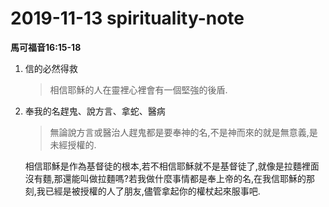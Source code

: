 # 2019-11-13 spirituality-note

**馬可福音16:15-18**

1. 信的必然得救

   > 相信耶穌的人在靈裡心裡會有一個堅強的後盾.

2. 奉我的名趕鬼、說方言、拿蛇、醫病

   > 無論說方言或醫治人趕鬼都是要奉神的名,不是神而來的就是無意義,是未經授權的.

   相信耶穌是作為基督徒的根本,若不相信耶穌就不是基督徒了,就像是拉麵裡面沒有麵,那還能叫做拉麵嗎?若我做什麼事情都是奉上帝的名,在我信耶穌的那刻,我已經是被授權的人了朋友,儘管拿起你的權杖起來服事吧.

